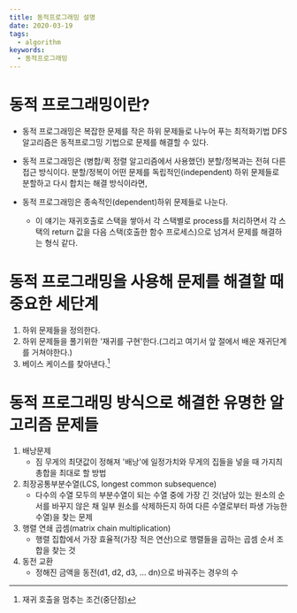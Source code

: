 ```yaml
---
title: 동적프로그래밍 설명
date: 2020-03-19
tags:
  - algorithm
keywords:
  - 동적프로그래밍
---
```


# 동적 프로그래밍이란?
* 동적 프로그래밍은 복잡한 문제를 작은 하위 문제들로 나누어 푸는 최적화기법 DFS 알고리즘은 동적프로그밍 기법으로 문제를 해결할 수 있다. 

* 동적 프로그래밍은 (병합/퀵 정렬 알고리즘에서 사용했던) 분할/정복과는 전혀 다른 접근 방식이다. 
분할/정복이 어떤 문제를 독립적인(independent) 하위 문제들로 분할하고 다시 합치는 해결 방식이라면, 

* 동적 프로그래밍은 종속적인(dependent)하위 문제들로 나눈다.
    - 이 얘기는 재귀호출로 스택을 쌓아서 각 스택별로 process를 처리하면서 각 스택의 return 값을 다음 스택(호출한 함수 프로세스)으로 넘겨서 문제를 해결하는 형식 같다. 

# 동적 프로그래밍을 사용해 문제를 해결할 때 중요한 세단계
1. 하위 문제들을 정의한다. 
2. 하위 문제들을 풀기위한 '재귀를 구현'한다.(그리고 여기서 앞 절에서 배운 재귀단계를 거쳐야한다.)
3. 베이스 케이스를 찾아낸다.[^BaseCase]

# 동적 프로그래밍 방식으로 해결한 유명한 알고리즘 문제들
1. 배낭문제
    * 짐 무게의 최댓값이 정해져 '배낭'에 일정가치와 무게의 집들을 넣을 때 가지츼 총합을 최대로 할 방법
2. 최장공통부분수열(LCS, longest common subsequence)
    * 다수의 수열 모두의 부분수열이 되는 수열 중에 가장 긴 것(남아 있는 원소의 순서를 바꾸지 않은 채 일부 원소를 삭제하든지 하여 다른 수열로부터 파생 가능한 수열)을 찾는 문제
3. 행렬 연쇄 곱셈(matrix chain multiplication)
    * 행렬 집합에서 가장 효율적(가장 적은 연산)으로 행렬들을 곱하는 곱셈 순서 조합을 찾는 것 
4. 동전 교환
    * 정해진 금액을 동전(d1, d2, d3, ... dn)으로 바궈주는 경우의 수



[^BaseCase]: 재귀 호출을 멈추는 조건(중단점)